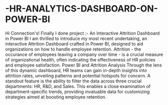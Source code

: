 # -HR-ANALYTICS-DASHBOARD-ON-POWER-BI
Hi Connection's! Finally I done project :- An Interactive Attrition Dashboard in Power BI
I am thrilled to introduce my most recent undertaking, an interactive Attrition Dashboard crafted in Power BI, designed to aid organizations on how to handle employee retention. Attrition - the occurance of employees leaving a company over time - is a crucial measure of organizational health, often indicating the effectiveness of HR policies and employee satisfaction.
Power BI and Attrition Analysis Through the lens of this dynamic dashboard, HR teams can gain in-depth insights into attrition rates, unveiling patterns and potential hotspots for concern. A standout feature is the ability to filter the data across three crucial departments: HR, R&D, and Sales. This enables a close examination of department-specific trends, providing invaluable data for customizing strategies aimed at boosting employee retention.
